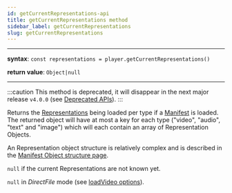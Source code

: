 ```yaml
---
id: getCurrentRepresentations-api
title: getCurrentRepresentations method
sidebar_label: getCurrentRepresentations
slug: getCurrentRepresentations
---
```


---

**syntax**: `const representations = player.getCurrentRepresentations()`

**return value**: `Object|null`

---

:::caution
This method is deprecated, it will disappear in the next major
release `v4.0.0` (see [Deprecated APIs](../../additional_ressources/deprecated.md)).
:::

Returns the [Representations](../../glossary.md#representation) being loaded per type
if a [Manifest](../../glossary.md#manifest) is loaded. The returned object will have
at most a key for each type ("video", "audio", "text" and "image") which will
each contain an array of Representation Objects.

An Representation object structure is relatively complex and is described in the
[Manifest Object structure page](./../../additional_ressources/manifest.md#representation).

`null` if the current Representations are not known yet.

`null` in _DirectFile_ mode (see [loadVideo options](../basicMethods/loadVideo.md#transport)).

